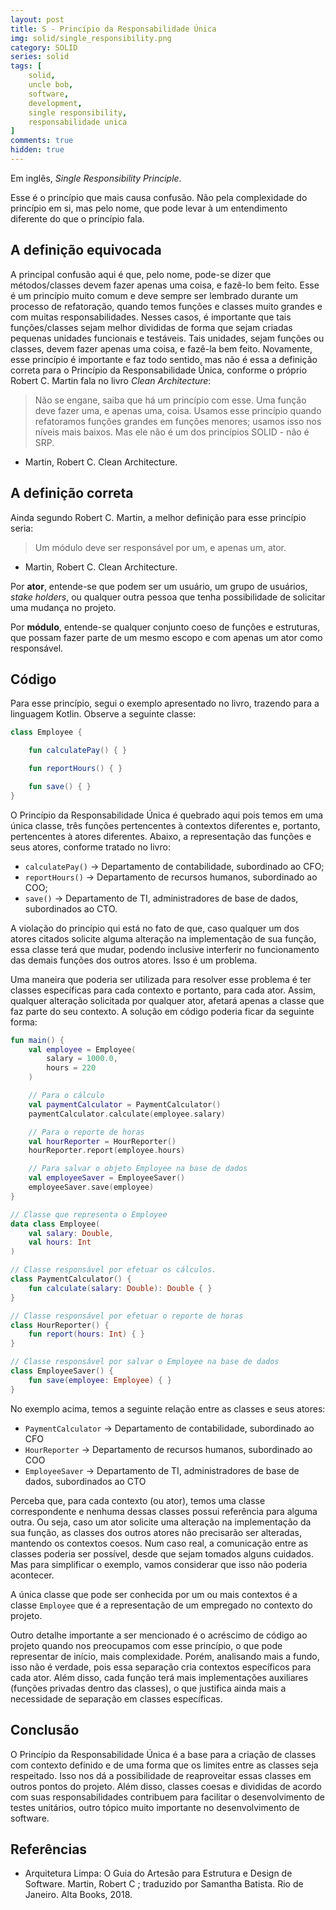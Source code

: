 ```yaml
---
layout: post
title: S - Princípio da Responsabilidade Única
img: solid/single_responsibility.png
category: SOLID
series: solid
tags: [
    solid,
    uncle bob,
    software,
    development,
    single responsibility,
    responsabilidade unica
]
comments: true
hidden: true
---
```


Em inglês, *Single Responsibility Principle*.

Esse é o princípio que mais causa confusão. Não pela complexidade do princípio em si, mas pelo nome, que pode levar à um entendimento diferente do que o princípio fala.

## A definição equivocada

A principal confusão aqui é que, pelo nome, pode-se dizer que métodos/classes devem fazer apenas uma coisa, e fazê-lo bem feito. Esse é um princípio muito comum e deve sempre ser lembrado durante um processo de refatoração, quando temos funções e classes muito grandes e com muitas responsabilidades. Nesses casos, é importante que tais funções/classes sejam melhor divididas de forma que sejam criadas pequenas unidades funcionais e testáveis. Tais unidades, sejam funções ou classes, devem fazer apenas uma coisa, e fazê-la bem feito. Novamente, esse princípio é importante e faz todo sentido, mas não é essa a definição correta para o Princípio da Responsabilidade Única, conforme o próprio Robert C. Martin fala no livro *Clean Architecture*:

> Não se engane, saiba que há um princípio com esse. Uma função deve fazer uma, e apenas uma, coisa. Usamos esse princípio quando refatoramos funções grandes em funções menores; usamos isso nos níveis mais baixos. Mas ele não é um dos princípios SOLID - não é SRP.
>
- Martin, Robert C. Clean Architecture.

## A definição correta

Ainda segundo Robert C. Martin, a melhor definição para esse princípio seria:

> Um módulo deve ser responsável por um, e apenas um, ator.
>
- Martin, Robert C. Clean Architecture.

Por **ator**, entende-se que podem ser um usuário, um grupo de usuários, *stake holders*, ou qualquer outra pessoa que tenha possibilidade de solicitar uma mudança no projeto.

Por **módulo**, entende-se qualquer conjunto coeso de funções e estruturas, que possam fazer parte de um mesmo escopo e com apenas um ator como responsável.

## Código

Para esse princípio, segui o exemplo apresentado no livro, trazendo para a linguagem Kotlin. Observe a seguinte classe:

```kotlin
class Employee {

    fun calculatePay() { }

    fun reportHours() { }

    fun save() { }
}
```

O Princípio da Responsabilidade Única é quebrado aqui pois temos em uma única classe, três funções pertencentes à contextos diferentes e, portanto, pertencentes à atores diferentes. Abaixo, a representação das funções e seus atores, conforme tratado no livro:

- `calculatePay()` → Departamento de contabilidade, subordinado ao CFO;
- `reportHours()` → Departamento de recursos humanos, subordinado ao COO;
- `save()` → Departamento de TI, administradores de base de dados, subordinados ao CTO.

A violação do princípio qui está no fato de que, caso qualquer um dos atores citados solicite alguma alteração na implementação de sua função, essa classe terá que mudar, podendo inclusive interferir no funcionamento das demais funções dos outros atores. Isso é um problema.

Uma maneira que poderia ser utilizada para resolver esse problema é ter classes específicas para cada contexto e portanto, para cada ator. Assim, qualquer alteração solicitada por qualquer ator, afetará apenas a classe que faz parte do seu contexto. A solução em código poderia ficar da seguinte forma:

```kotlin
fun main() {
    val employee = Employee(
    	salary = 1000.0,
        hours = 220
    )

    // Para o cálculo
    val paymentCalculator = PaymentCalculator()
    paymentCalculator.calculate(employee.salary)

    // Para o reporte de horas
    val hourReporter = HourReporter()
    hourReporter.report(employee.hours)

    // Para salvar o objeto Employee na base de dados
    val employeeSaver = EmployeeSaver()
    employeeSaver.save(employee)
}

// Classe que representa o Employee
data class Employee(
    val salary: Double,
    val hours: Int
)

// Classe responsável por efetuar os cálculos.
class PaymentCalculator() {
    fun calculate(salary: Double): Double { }
}

// Classe responsável por efetuar o reporte de horas
class HourReporter() {
    fun report(hours: Int) { }
}

// Classe responsável por salvar o Employee na base de dados
class EmployeeSaver() {
    fun save(employee: Employee) { }
}
```

No exemplo acima, temos a seguinte relação entre as classes e seus atores:

- `PaymentCalculator` → Departamento de contabilidade, subordinado ao CFO
- `HourReporter` → Departamento de recursos humanos, subordinado ao COO
- `EmployeeSaver` → Departamento de TI, administradores de base de dados, subordinados ao CTO

Perceba que, para cada contexto (ou ator), temos uma classe correspondente e nenhuma dessas classes possui referência para alguma outra. Ou seja, caso um ator solicite uma alteração na implementação da sua função, as classes dos outros atores não precisarão ser alteradas, mantendo os contextos coesos. Num caso real, a comunicação entre as classes poderia ser possível, desde que sejam tomados alguns cuidados. Mas para simplificar o exemplo, vamos considerar que isso não poderia acontecer.

A única classe que pode ser conhecida por um ou mais contextos é a classe `Employee` que é a representação de um empregado no contexto do projeto.

Outro detalhe importante a ser mencionado é o acréscimo de código ao projeto quando nos preocupamos com esse princípio, o que pode representar de início, mais complexidade. Porém, analisando mais a fundo, isso não é verdade, pois essa separação cria contextos específicos para cada ator. Além disso, cada função terá mais implementações auxiliares (funções privadas dentro das classes), o que justifica ainda mais a necessidade de separação em classes específicas.

## Conclusão

O Princípio da Responsabilidade Única é a base para a criação de classes com contexto definido e de uma forma que os limites entre as classes seja respeitado. Isso nos dá a possibilidade de reaproveitar essas classes em outros pontos do projeto. Além disso, classes coesas e divididas de acordo com suas responsabilidades contribuem para facilitar o desenvolvimento de testes unitários, outro tópico muito importante no desenvolvimento de software.

## Referências

- Arquitetura Limpa: O Guia do Artesão para Estrutura e Design de Software. Martin, Robert C ; traduzido por Samantha Batista. Rio de Janeiro. Alta Books, 2018.
